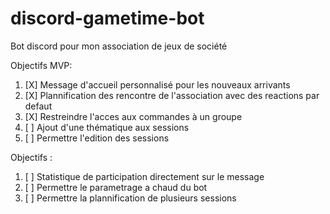 # discord-gametime-bot
Bot discord pour mon association de jeux de société

Objectifs MVP:
1. [X] Message d'accueil personnalisé pour les nouveaux arrivants
2. [X] Plannification des rencontre de l'association avec des reactions par defaut
3. [X] Restreindre l'acces aux commandes à un groupe
4. [ ] Ajout d'une thématique aux sessions
5. [ ] Permettre l'edition des sessions

Objectifs :
1. [ ] Statistique de participation directement sur le message
2. [ ] Permettre le parametrage a chaud du bot
3. [ ] Permettre la plannification de plusieurs sessions
